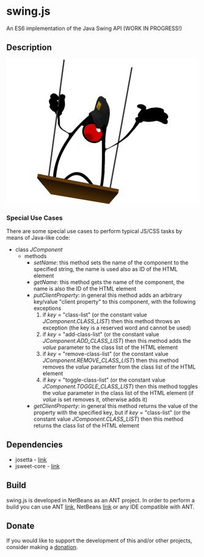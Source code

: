 # swing.js
An ES6 implementation of the Java Swing API (WORK IN PROGRESS!)

## Description
![swing-js.png](https://github.com/gianpierodiblasi/swing.js/blob/master/readme/swing-js.png?raw=true)

### Special Use Cases
There are some special use cases to perform typical JS/CSS tasks by means of Java-like code:
- class *JComponent*
  - methods
    - *setName*: this method sets the name of the component to the specified string, the name is used also as ID of the HTML element
    - *getName*: this method gets the name of the component, the name is also the ID of the HTML element
    - *putClientProperty*: in general this method adds an arbitrary key/value "client property" to this component, with the following exceptions
      1. if *key* = "class-list" (or the constant value *JComponent.CLASS_LIST*) then this method throws an exception (the key is a reserved word and cannot be used)
      2. if *key* = "add-class-list" (or the constant value *JComponent.ADD_CLASS_LIST*) then this method adds the *value* parameter to the class list of the HTML element
      3. if *key* = "remove-class-list" (or the constant value *JComponent.REMOVE_CLASS_LIST*) then this method removes the *value* parameter from the class list of the HTML element
      4. if *key* = "toggle-class-list" (or the constant value *JComponent.TOGGLE_CLASS_LIST*) then this method toggles the *value* parameter in the class list of the HTML element (if *value* is set removes it, otherwise adds it)
    - *getClientProperty*: in general this method returns the value of the property with the specified key, but if *key* = "class-list" (or the constant value *JComponent.CLASS_LIST*) then this method returns the class list of the HTML element

## Dependencies
- josetta - [link](https://github.com/gianpierodiblasi/josetta)
- jsweet-core - [link](https://repository.jsweet.org/artifactory/libs-release-local/org/jsweet/jsweet-core/)

## Build
swing.js is developed in NetBeans as an ANT project. In order to perform a build you can use ANT [link](https://ant.apache.org/), NetBeans [link](https://netbeans.apache.org/)  or any IDE compatible with ANT.

## Donate
If you would like to support the development of this and/or other projects, consider making a [donation](https://www.paypal.com/donate/?business=HCDX9BAEYDF4C&no_recurring=0&currency_code=EUR).